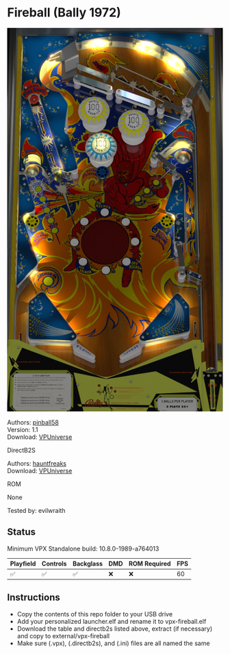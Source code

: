 # Fireball (Bally 1972)

![Table Preview](../../images/vpx-fireball.png)

Authors: [pinball58](https://vpuniverse.com/profile/12067-pinball58/)  
Version: 1.1  
Download: [VPUniverse](https://vpuniverse.com/files/file/5513-fireball-bally-1972/)

DirectB2S

Authors: [hauntfreaks](https://vpuniverse.com/profile/5216-hauntfreaks/)  
Download: [VPUniverse](https://vpuniverse.com/files/file/20096-fireball-bally-1972-b2s/)

ROM

None

Tested by: evilwraith

## Status 

Minimum VPX Standalone build: 10.8.0-1989-a764013

| Playfield | Controls | Backglass | DMD | ROM Required | FPS | 
|-----------|----------|-----------|-----|--------------|-----|
| :white_check_mark: | :white_check_mark: | :white_check_mark: | :x: | :x: | 60 |

## Instructions

- Copy the contents of this repo folder to your USB drive
- Add your personalized launcher.elf and rename it to vpx-fireball.elf
- Download the table and directb2s listed above, extract (if necessary) and copy to external/vpx-fireball
- Make sure (.vpx), (.directb2s), and (.ini) files are all named the same
